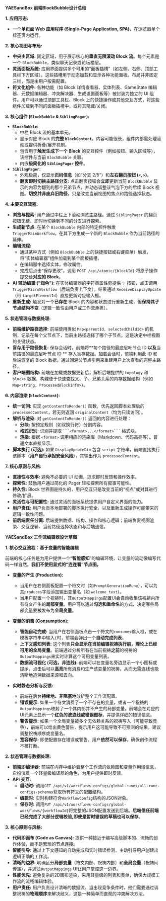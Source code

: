 **YAESandBox 前端BlockBubble设计总结**

**1. 应用形态:**

*   一个**单页面 Web 应用程序 (Single-Page Application, SPA)**，在浏览器单个标签页内运行。

**2. 核心视图与布局:**

*   **中央主区域:** 固定区域，用于展示核心的**垂直无限滚动 Block 流**。每个元素是一个 `BlockBubble`，类似聊天记录或论坛楼层。
*   **灵活面板系统:** 应用界面提供多个可用的“面板插槽”（如左侧、右侧、顶部工具栏下方区域）。这些插槽用于动态加载和显示各种功能面板。布局并非固定三栏，而是由用户按需配置。
*   **符文化组件:** 各种功能（如 Block 详情查看器、实体列表、GameState 编辑器、元数据编辑器、冲突解决器、生成设置面板等）被封装为独立的 UI 组件。用户可以通过顶部工具栏、Block 上的快捷操作或其他交互方式，将这些组件加载到不同的面板插槽中，或将其隐藏/关闭。

**3. 核心组件 (`BlockBubble` & `SiblingPager`):**

*   **`BlockBubble`:**
    *   中栏 Block 流的基本单元。
    *   显示对应 Block 的**完整 `blockContent`**。内容可能很长，组件内部需处理滚动或提供折叠/展开机制。
    *   包含用于**触发生成下一个 Block** 的交互控件（例如按钮、输入区域等），该控件与当前 `BlockBubble` 关联。
    *   内嵌**极简化的 `SiblingPager` 控件**。
*   **`SiblingPager`:**
    *   外观极简，仅显示**页码信息**（如“分支 2/5”）和**左右翻页按钮 (`<`, `>`)**。
    *   **翻页即时切换主路径分支:** 点击翻页按钮会**立即**更新当前 `BlockBubble` 显示的内容为翻到的那个兄弟节点，并动态调整该气泡下方的后续 Block 视图。**切换并非废弃旧路径**，只是改变当前视图的焦点和路径选择状态。

**4. 主要交互流程:**

*   **浏览与探索:** 用户通过中栏上下滚动浏览主路径。通过 `SiblingPager` 的翻页按钮无缝、即时地切换到不同的分支进行探索。
*   **生成新节点:** 在某个 `BlockBubble` 内部的特定控件触发 `TriggerMainWorkflow`，在其下方生成一个新的 `BlockBubble` 作为当前路径的延伸。
*   **编辑流程:**
    *   通过某种方式（例如 `BlockBubble` 上的快捷按钮或右键菜单）触发，将“实体编辑器”组件加载到某个面板插槽。
    *   在编辑器中选择实体，修改属性。
    *   完成后点击“保存更改”，调用 `POST /api/atomic/{blockId}` 将原子操作提交给**对应的 Block**。
*   **AI 辅助编辑 ("润色"):** 在实体编辑器的字符串属性旁提供 ✨ 按钮，点击调用 `TriggerMicroWorkflow`（后端负责上下文），结果通过 `ReceiveDisplayUpdate`（带 `targetElementId`）直接更新对应输入框。
*   **重新生成:** 触发对一个**已存在** Block 的内容和状态进行重新生成，但**保持其子节点结构不变**（逻辑一致性由用户或工作流承担）。

**5. 状态管理与数据处理:**

*   **前端维护路径选择:** 前端使用类似 `Map<parentId, selectedChildId>` 的机制，记录在每个父节点下，当前主路径选择了哪个子节点。这是决定中栏视图的关键状态。
*   **盲存用于路径恢复:** 保存会话时，前端将**每个路径的最底层叶节点 ID **以及**当前路径的最底层叶节点 ID ** 存入盲存数据。加载会话时，前端利用此 ID 和后端恢复的 Block 数据，通过回溯父节点引用来重建用户上次查看的完整主路径。
*   **客户端图结构:** 前端在加载或数据更新后，解析后端提供的 `topology` 和 `blocks` 数据，构建便于快速查找父、子、兄弟关系的内存数据结构（例如 `Map<string, ProcessedBlockInfo>`）。

**6. 内容渲染 (`blockContent`):**

*   **统一访问:** 实现 `getContentToRender()` 函数，优先返回脚本处理后的 `processedContent`，若无则返回 `originalContent`（均为只读访问）。
*   **解析与渲染:** 对 `getContentToRender()` 返回的内容进行处理：
    *   **分块:** 按预定规则（如双换行符）分割内容。
    *   **格式识别:** 识别并提取 ` ```<format>...</format>``` ` 格式块。
    *   **渲染:** 根据 `<format>` 调用相应的渲染库（Markdown、代码高亮等）。普通文本直接显示。
*   **脚本执行 (可选):** 如果 `DisplayUpdateDto` 包含 `script` 字符串，前端直接执行该脚本（**用户自行承担安全风险**），其输出作为 `processedContent`。


**7. 核心原则与风格:**

*   **直接性与效率:** 避免不必要的 UI 动画，追求即时反馈和操作效率。
*   **探索性:** 鼓励用户通过简化的 Pager 轻松探索所有叙事可能性。
*   **持久性:** Block 世界图是持久的，用户交互只是改变当前的“视点”或对其进行修改/扩展。
*   **灵活性与可配置性:** 通过灵活的面板系统提供用户自定义界面的能力。
*   **用户责任:** 用户负责本地部署的脚本执行安全，以及重新生成操作可能带来的逻辑一致性问题。
*   **前后端责任分离:** 后端提供数据、结构、操作和核心逻辑；前端负责视图渲染、交互逻辑、当前路径选择状态和与后端通信。

**YAESandBox 工作流编辑器设计草图**

**1. 核心交互流程：基于变量的智能编辑**

前端的核心任务是为用户提供一个“**智能感知**”的编辑环境，让变量的流动像编写代码一样自然。**我们不使用显式的“连连看”节点图。**

*   **变量的产生 (Production):**
    *   当用户在右侧面板配置一个符文时（如`PromptGenerationRune`），可以为其`produces`字段添加输出变量名（如 `welcome_text`）。
    *   当用户配置一个祝祷时，其`OutputMappings`配置UI会自动收集该祝祷内所有符文产生的**局部变量**。用户可以通过**勾选和重命名**的方式，决定哪些局部变量要被发布为**全局变量**。

*   **变量的消费 (Consumption):**
    *   **智能自动完成:** 当用户在右侧面板点击一个符文的`consumes`输入框，或在模板字符串中输入`{`时，前端会弹出一个**自动完成列表**。
    *   **上下文感知列表:** 这个列表**只会显示在当前编辑祝祷执行前，理论上已经可用的全局变量**。前端通过分析所有在当前祝祷**之前**的祝祷的`OutputMappings`来实时计算这个可用变量列表。
    *   **数据流可视化 (可选，非连线):** 前端可以在变量名旁边显示一个小图标或提示，点击后可以**高亮**所有消费和生产该变量的祝祷，从而无需连线也能清晰地追溯数据来源和去向。

*   **实时静态分析与反馈:**
    *   前端在后台**持续地、非阻塞地**分析整个工作流配置。
    *   **错误提示:** 如果一个符文消费了一个不存在的变量，或者一个祝祷的`OutputMappings`映射了一个其内部并不产生的局部变量，前端会在对应的UI元素上显示一个**红色的波浪线或错误图标**，并提供详细的错误信息。
    *   **警告提示:** 如果一个全局变量被多个无依赖关系的祝祷写入（可能导致竞争），前端可以给出黄色警告，提示用户这可能导致不可预测的结果，建议调整祝祷顺序或变量名。
    *   **宽容保存:** 即使配置存在错误或警告，用户**依然可以保存**，确保创作流程不被打断。

**2. 状态管理与数据处理:**

*   **前端即编译器:** 前端在内存中维护着整个工作流的依赖图和变量作用域信息，它扮演着一个轻量级编译器的角色，为用户提供即时反馈。
*   **API 交互:**
    *   **启动时:** 调用`GET /api/v1/workflows-configs/global-runes/all-rune-configs-schemas`获取所有符文的配置结构。
    *   **编辑时:** 实时构建符合`WorkflowConfig`结构的JSON对象。
    *   **保存时:** 调用`PUT /api/v1/workflows-configs/global-workflows/{workflowId}`将完整的JSON配置发送到后端。**后端信任前端已经完成了大部分逻辑校验,即使是暂时错误的草稿也可以保存**。

**3. 核心原则与风格:**

*   **代码即画布 (Code as Canvas):** 提供一种接近于编写高级脚本的、流畅的创作体验，而不是繁琐的节点连接。
*   **智能引导:** 通过上下文感知的自动完成和实时错误检测，主动引导用户创建出逻辑正确的工作流。
*   **清晰的边界:** 明确区分**局部变量**（符文内部、祝祷内部）和**全局变量**（祝祷间传递），并通过`OutputMappings` UI让用户掌控这一边界。
*   **性能优先:** 避免复杂的2D画布渲染，采用轻量级的列表和表单，确保大规模工作流的流畅编辑体验。
*   **用户责任:** 用户负责设计清晰的数据流。当出现竞争条件时，他们需要通过调整祝祷的**物理顺序**来解决歧义，这是一种简单而直观的冲突解决方法。